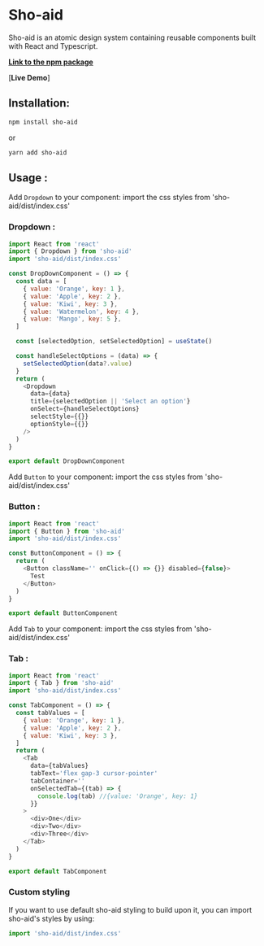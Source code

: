 # Sho-aid

Sho-aid is an atomic design system containing reusable components built with React and Typescript.

[**Link to the npm package**](https://www.npmjs.com/package/sho-aid)

[**Live Demo**]

## Installation:

```bash
npm install sho-aid
```

or

```bash
yarn add sho-aid
```

## Usage :

Add `Dropdown` to your component:
import the css styles from 'sho-aid/dist/index.css'

### Dropdown :

```js
import React from 'react'
import { Dropdown } from 'sho-aid'
import 'sho-aid/dist/index.css'

const DropDownComponent = () => {
  const data = [
    { value: 'Orange', key: 1 },
    { value: 'Apple', key: 2 },
    { value: 'Kiwi', key: 3 },
    { value: 'Watermelon', key: 4 },
    { value: 'Mango', key: 5 },
  ]

  const [selectedOption, setSelectedOption] = useState()

  const handleSelectOptions = (data) => {
    setSelectedOption(data?.value)
  }
  return (
    <Dropdown
      data={data}
      title={selectedOption || 'Select an option'}
      onSelect={handleSelectOptions}
      selectStyle={{}}
      optionStyle={{}}
    />
  )
}

export default DropDownComponent
```

Add `Button` to your component:
import the css styles from 'sho-aid/dist/index.css'

### Button :

```js
import React from 'react'
import { Button } from 'sho-aid'
import 'sho-aid/dist/index.css'

const ButtonComponent = () => {
  return (
    <Button className='' onClick={() => {}} disabled={false}>
      Test
    </Button>
  )
}

export default ButtonComponent
```

Add `Tab` to your component:
import the css styles from 'sho-aid/dist/index.css'

### Tab :

```js
import React from 'react'
import { Tab } from 'sho-aid'
import 'sho-aid/dist/index.css'

const TabComponent = () => {
  const tabValues = [
    { value: 'Orange', key: 1 },
    { value: 'Apple', key: 2 },
    { value: 'Kiwi', key: 3 },
  ]
  return (
    <Tab
      data={tabValues}
      tabText='flex gap-3 cursor-pointer'
      tabContainer=''
      onSelectedTab={(tab) => {
        console.log(tab) //{value: 'Orange', key: 1}
      }}
    >
      <div>One</div>
      <div>Two</div>
      <div>Three</div>
    </Tab>
  )
}

export default TabComponent
```

### Custom styling

If you want to use default sho-aid styling to build upon it, you can import sho-aid's styles by using:

```ts
import 'sho-aid/dist/index.css'
```

[npm-url]: https://www.npmjs.com/package/sho-aid
